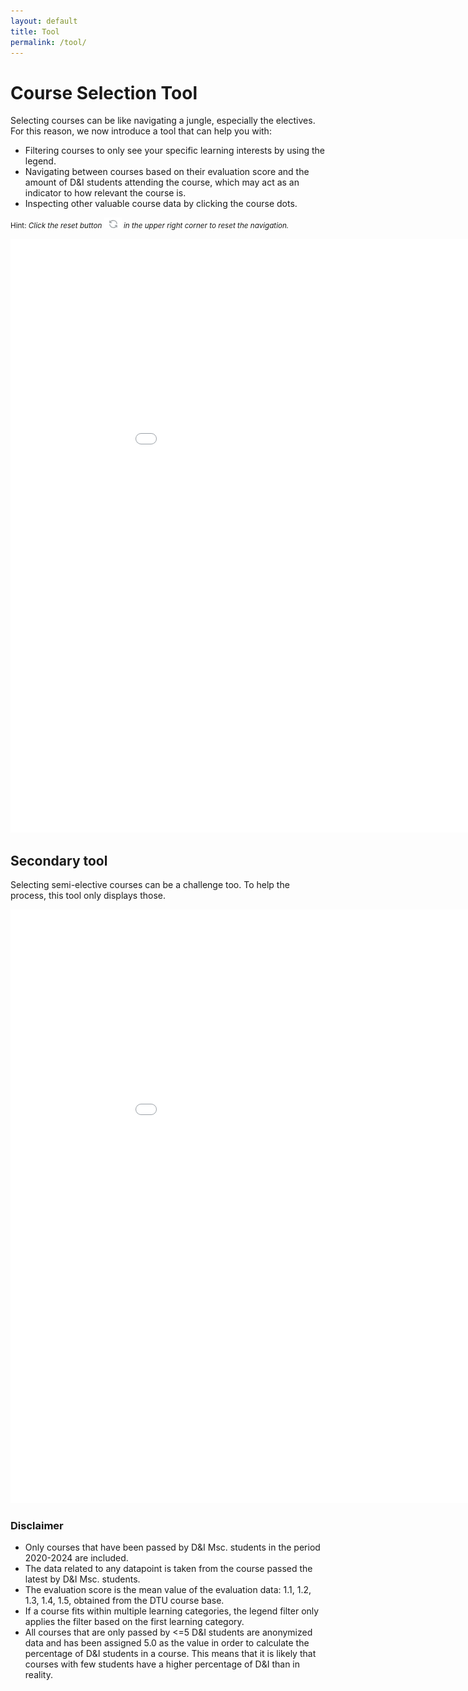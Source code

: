 ```yaml
---
layout: default
title: Tool
permalink: /tool/
---
```


# Course Selection Tool
Selecting courses can be like navigating a jungle, especially the electives. For this reason, we now introduce a tool that can help you with:
- Filtering courses to only see your specific learning interests by using the legend.
- Navigating between courses based on their evaluation score and the amount of D&I students attending the course, which may act as an indicator to how relevant the course is.
- Inspecting other valuable course data by clicking the course dots.

<small>Hint: *Click the reset button ![reset](/Data%20load/reset.png) in the upper right corner to reset the navigation.*</small>

<iframe src="/Data load/Evaluation_plot.html" style="width: 1000px; height: 950px; border: none;"></iframe>

## Secondary tool
Selecting semi-elective courses can be a challenge too. To help the process, this tool only displays those.
<iframe src="/Data load/Semi-Elective_Evaluation_plot.html" style="width: 1000px; height: 950px; border: none;"></iframe>

### Disclaimer
- Only courses that have been passed by D&I Msc. students in the period 2020-2024 are included.
- The data related to any datapoint is taken from the course passed the latest by D&I Msc. students.
- The evaluation score is the mean value of the evaluation data: 1.1, 1.2, 1.3, 1.4, 1.5, obtained from the DTU course base.
- If a course fits within multiple learning categories, the legend filter only applies the filter based on the first learning category.
- All courses that are only passed by <=5 D&I students are anonymized data and has been assigned 5.0 as the value in order to calculate the percentage of D&I students in a course. This means that it is likely that courses with few students have a higher percentage of D&I than in reality.